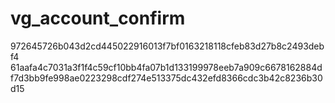 vg_account_confirm
==================

972645726b043d2cd445022916013f7bf0163218118cfeb83d27b8c2493debf4
61aafa4c7031a3f1f4c59cf10bb4fa07b1d133199978eeb7a909c6678162884d
f7d3bb9fe998ae0223298cdf274e513375dc432efd8366cdc3b42c8236b30d15
